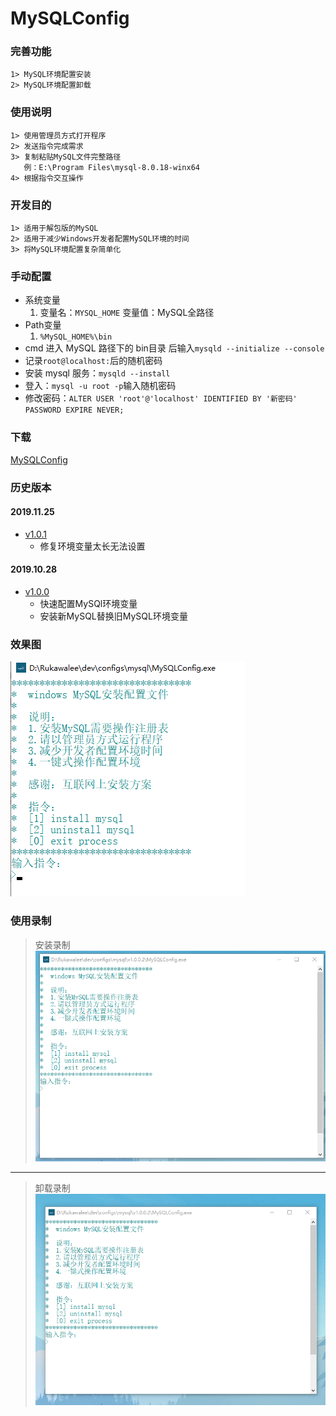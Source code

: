 # MySQLConfig

### 完善功能
    1> MySQL环境配置安装
    2> MySQL环境配置卸载

### 使用说明
    1> 使用管理员方式打开程序
    2> 发送指令完成需求
    3> 复制粘贴MySQL文件完整路径
       例：E:\Program Files\mysql-8.0.18-winx64
    4> 根据指令交互操作

### 开发目的
    1> 适用于解包版的MySQL
    2> 适用于减少Windows开发者配置MySQL环境的时间
    3> 将MySQL环境配置复杂简单化

### 手动配置
* 系统变量
	1. 变量名：`MYSQL_HOME` 变量值：MySQL全路径
* Path变量
    1. `%MySQL_HOME%\bin`
* cmd 进入 MySQL 路径下的 bin目录 后输入`mysqld --initialize --console`
* 记录`root@localhost:`后的随机密码
* 安装 mysql 服务：`mysqld --install`
* 登入：`mysql -u root -p`输入随机密码
* 修改密码：`ALTER USER 'root'@'localhost' IDENTIFIED BY '新密码' PASSWORD EXPIRE NEVER;`

### 下载
[MySQLConfig](v1.0.1/release)

### 历史版本

#### 2019.11.25
* [v1.0.1](./v1.0.1)
    * 修复环境变量太长无法设置

#### 2019.10.28
* [v1.0.0](./v1.0.0)
    * 快速配置MySQl环境变量
    * 安装新MySQL替换旧MySQL环境变量

### 效果图
![主界面](pictures/mysqlconfig.png)

### 使用录制
> 安装录制  
![安装](pictures/install.gif)
- - -
> 卸载录制  
![卸载](pictures/uninstall.gif)
